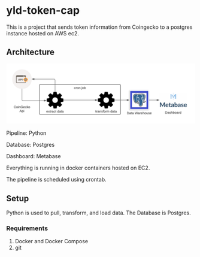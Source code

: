 # yld-token-cap

This is a project that sends token information from Coingecko to a postgres instance hosted on AWS ec2. 


## Architecture

![pipeline-image](assets\yld_pipeline_diagram.png "Pipeline Image")

Pipeline: Python

Database: Postgres

Dashboard: Metabase

Everything is running in docker containers hosted on EC2.

The pipeline is scheduled using crontab. 

## Setup 

Python is used to pull, transform, and load data. The Database is Postgres. 

### Requirements

1. Docker and Docker Compose
2. git



<!---
Fill in rest later. Add in diagrams for Architecture. 

Great Expectations for testing data would be nice as well.
-->



